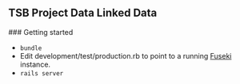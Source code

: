 ## TSB Project Data Linked Data

### Getting started

* `bundle`
* Edit development/test/production.rb to point to a running [Fuseki](https://jena.apache.org/documentation/serving_data/) instance.
* `rails server`
